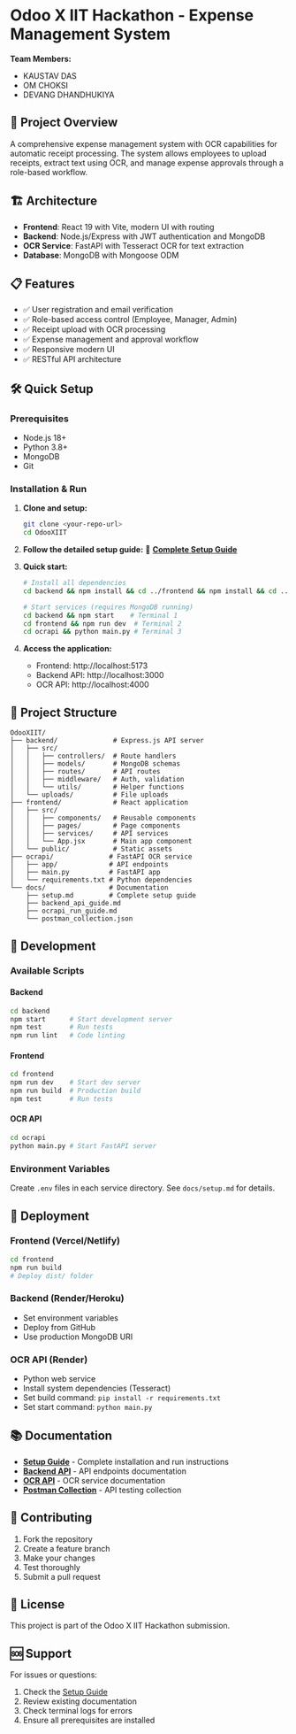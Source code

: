 # Odoo X IIT Hackathon - Expense Management System

**Team Members:**
- KAUSTAV DAS
- OM CHOKSI
- DEVANG DHANDHUKIYA

## 🚀 Project Overview

A comprehensive expense management system with OCR capabilities for automatic receipt processing. The system allows employees to upload receipts, extract text using OCR, and manage expense approvals through a role-based workflow.

## 🏗️ Architecture

- **Frontend**: React 19 with Vite, modern UI with routing
- **Backend**: Node.js/Express with JWT authentication and MongoDB
- **OCR Service**: FastAPI with Tesseract OCR for text extraction
- **Database**: MongoDB with Mongoose ODM

## 📋 Features

- ✅ User registration and email verification
- ✅ Role-based access control (Employee, Manager, Admin)
- ✅ Receipt upload with OCR processing
- ✅ Expense management and approval workflow
- ✅ Responsive modern UI
- ✅ RESTful API architecture

## 🛠️ Quick Setup

### Prerequisites
- Node.js 18+
- Python 3.8+
- MongoDB
- Git

### Installation & Run

1. **Clone and setup:**
   ```bash
   git clone <your-repo-url>
   cd OdooXIIT
   ```

2. **Follow the detailed setup guide:**
   📖 **[Complete Setup Guide](docs/setup.md)**

3. **Quick start:**
   ```bash
   # Install all dependencies
   cd backend && npm install && cd ../frontend && npm install && cd ../ocrapi && pip install -r requirements.txt

   # Start services (requires MongoDB running)
   cd backend && npm start    # Terminal 1
   cd frontend && npm run dev  # Terminal 2
   cd ocrapi && python main.py # Terminal 3
   ```

4. **Access the application:**
   - Frontend: http://localhost:5173
   - Backend API: http://localhost:3000
   - OCR API: http://localhost:4000

## 📁 Project Structure

```
OdooXIIT/
├── backend/              # Express.js API server
│   ├── src/
│   │   ├── controllers/  # Route handlers
│   │   ├── models/       # MongoDB schemas
│   │   ├── routes/       # API routes
│   │   ├── middleware/   # Auth, validation
│   │   └── utils/        # Helper functions
│   └── uploads/          # File uploads
├── frontend/             # React application
│   ├── src/
│   │   ├── components/   # Reusable components
│   │   ├── pages/        # Page components
│   │   ├── services/     # API services
│   │   └── App.jsx       # Main app component
│   └── public/           # Static assets
├── ocrapi/              # FastAPI OCR service
│   ├── app/             # API endpoints
│   ├── main.py          # FastAPI app
│   └── requirements.txt # Python dependencies
└── docs/                # Documentation
    ├── setup.md         # Complete setup guide
    ├── backend_api_guide.md
    ├── ocrapi_run_guide.md
    └── postman_collection.json
```

## 🔧 Development

### Available Scripts

#### Backend
```bash
cd backend
npm start      # Start development server
npm test       # Run tests
npm run lint   # Code linting
```

#### Frontend
```bash
cd frontend
npm run dev    # Start dev server
npm run build  # Production build
npm test       # Run tests
```

#### OCR API
```bash
cd ocrapi
python main.py # Start FastAPI server
```

### Environment Variables

Create `.env` files in each service directory. See `docs/setup.md` for details.

## 🚀 Deployment

### Frontend (Vercel/Netlify)
```bash
cd frontend
npm run build
# Deploy dist/ folder
```

### Backend (Render/Heroku)
- Set environment variables
- Deploy from GitHub
- Use production MongoDB URI

### OCR API (Render)
- Python web service
- Install system dependencies (Tesseract)
- Set build command: `pip install -r requirements.txt`
- Set start command: `python main.py`

## 📚 Documentation

- **[Setup Guide](docs/setup.md)** - Complete installation and run instructions
- **[Backend API](docs/backend_api_guide.md)** - API endpoints documentation
- **[OCR API](docs/ocrapi_run_guide.md)** - OCR service documentation
- **[Postman Collection](docs/postman_collection.json)** - API testing collection

## 🤝 Contributing

1. Fork the repository
2. Create a feature branch
3. Make your changes
4. Test thoroughly
5. Submit a pull request

## 📝 License

This project is part of the Odoo X IIT Hackathon submission.

## 🆘 Support

For issues or questions:
1. Check the [Setup Guide](docs/setup.md)
2. Review existing documentation
3. Check terminal logs for errors
4. Ensure all prerequisites are installed
